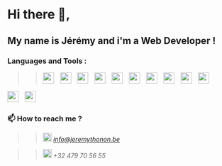 Hi there 👋,  
============
My name is Jérémy and i'm a Web Developer !
-----------


### Languages and Tools :

>> <img width="25px" style="padding-right:10px" src="https://api.iconify.design/logos:visual-studio-code.svg"> <img width="25px" style="padding-right:10px" src="https://api.iconify.design/vscode-icons:file-type-html.svg"> <img width="25px" style="padding-right:10px" src="https://api.iconify.design/vscode-icons:file-type-css.svg">  <img width="25px" style="padding-right:10px" src="https://api.iconify.design/logos:javascript.svg"> <img width="25px" style="padding-right:10px" src="https://api.iconify.design/logos:mysql.svg"> <img width="25px" style="padding-right:10px" src="https://api.iconify.design/vscode-icons:file-type-node.svg"> <img width="25px" style="padding-right:10px" src="https://api.iconify.design/vscode-icons:file-type-mongo.svg"> <img width="25px" style="padding-right:10px" src="https://api.iconify.design/vscode-icons:file-type-vue.svg"> <img width="25px" style="padding-right:10px" src="https://api.iconify.design/logos:sass.svg"> <img width="25px" style="padding-right:10px" src="https://cdn.jsdelivr.net/gh/devicons/devicon/icons/angularjs/angularjs-original.svg" /> 
<img width="25px" style="padding-right:10px" src="https://cdn.jsdelivr.net/gh/devicons/devicon/icons/typescript/typescript-original.svg" />
<img width="25px" style="padding-right:10px" src="https://cdn.jsdelivr.net/gh/devicons/devicon/icons/java/java-original-wordmark.svg" />
          
          
          





### 📫 How to reach me ?  

>> <img width="20" src="https://api.iconify.design/logos/mailgun-icon.svg"> *<a href="mailto:info@jeremythonon.be"> info@jeremythonon.be</a>*

>> <img width="20" src="https://api.iconify.design/noto-v1:telephone-receiver.svg"> *+32 479 70 56 55*


